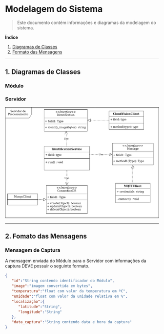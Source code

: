 # Modelagem do Sistema
> Este documento contém informações e diagramas da modelagem do sistema.

**Índice**

1. [Diagramas de Classes](#1-diagramas-de-classes)
2. [Formato das Mensagens](#2-formato-das-mensagens)

---

## 1. Diagramas de Classes

### Módulo

### Servidor

![Diagrama de Classes do Servidor de Processamento](../images/processing-server-class-diagram.png)

---

## 2. Fomato das Mensagens

### Mensagem de Captura

A mensagem enviada do Módulo para o Servidor com informações da captura DEVE possuir o seguinte formato.

```json
{
   "id":"String contendo identificador do Módulo",
   "image":"imagem convertida em bytes",
   "temperatura":"float com valor da temperatura em ºC",
   "umidade":"float com valor da umidade relativa em %",
   "localização":{
      "latitude":"String",
      "longitude":"String"
   },
   "data_captura":"String contendo data e hora da captura"
}
```

